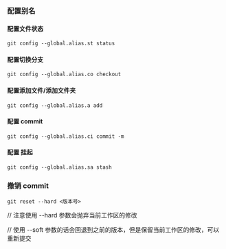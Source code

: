 ### 配置别名
#### 配置文件状态
`git config --global.alias.st status`

#### 配置切换分支
`git config --global.alias.co checkout`

#### 配置添加文件/添加文件夹
`git config --global.alias.a add`

#### 配置 commit
`git config --global.alias.ci commit -m`

#### 配置 挂起
`git config --global.alias.sa stash`

### 撤销 commit
`git reset --hard <版本号>`

// 注意使用 --hard 参数会抛弃当前工作区的修改

// 使用 --soft 参数的话会回退到之前的版本，但是保留当前工作区的修改，可以重新提交